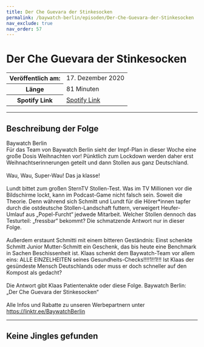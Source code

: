 ```yaml
---
title: Der Che Guevara der Stinkesocken
permalink: /baywatch-berlin/episoden/Der-Che-Guevara-der-Stinkesocken
nav_exclude: true
nav_order: 57
---
```


# Der Che Guevara der Stinkesocken
<table class="resp-table dcf-table dcf-table-responsive dcf-table-bordered dcf-table-striped dcf-w-100%">
                    <tbody>
                        <tr>
                            <th scope="row">Veröffentlich am:</th>
                            <td data-label="Veröffentlich am:">17. Dezember 2020</td>
                        </tr>
                        <tr>
                            <th scope="row">Länge </th>
                            <td data-label="Länge ">81 Minuten</td>
                        </tr><tr>
                                <th scope="row">Spotify Link</th>
                                <td data-label="Spotify Link"><a href="https://open.spotify.com/episode/1wZZvoxuYXvdmoMU45Cw2d">Spotify Link</a></td>
                            </tr></tbody>
                </table>

***

## Beschreibung der Folge

<div>
Baywatch Berlin <br> Für das Team von Baywatch Berlin sieht der Impf-Plan in dieser Woche eine große Dosis Weihnachten vor! Pünktlich zum Lockdown werden daher erst Weihnachtserinnerungen geteilt und dann Stollen aus ganz Deutschland. <br>  <br> Wau, Wau, Super-Wau! Das ja klasse! <br>  <br> Lundt bittet zum großen SternTV Stollen-Test. Was im TV Millionen vor die Bildschirme lockt, kann im Podcast-Game nicht falsch sein. Soweit die Theorie. Denn während sich Schmitt und Lundt für die Hörer*innen tapfer durch die ostdeutsche Stollen-Landschaft futtern, verweigert Heufer-Umlauf aus „Popel-Furcht“ jedwede Mitarbeit. Welcher Stollen dennoch das Testurteil: „fressbar“ bekommt? Die schmatzende Antwort nur in dieser Folge. <br>  <br> Außerdem erstaunt Schmitti mit einem bitteren Geständnis: Einst schenkte Schmitt Junior Mutter-Schmitt ein Geschenk, das bis heute eine Benchmark in Sachen Beschissenheit ist. Klaas schenkt dem Baywatch-Team vor allem eins: ALLE EINZELHEITEN seines Gesundheits-Checks!!!!1!!1!!! Ist Klaas der gesündeste Mensch Deutschlands oder muss er doch schneller auf den Kompost als gedacht? <br>  <br> Die Antwort gibt Klaas Patientenakte oder diese Folge. Baywatch Berlin: „Der Che Guevara der Stinkesocken“ <br>  <br> Alle Infos und Rabatte zu unseren Werbepartnern unter <a href="https://linktr.ee/BaywatchBerlin">https://linktr.ee/BaywatchBerlin</a>  
</div>

***

## Keine Jingles gefunden